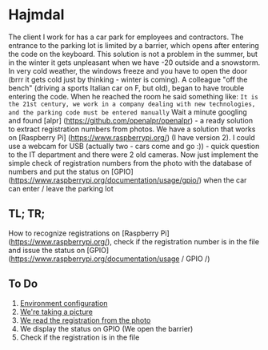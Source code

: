 # Hajmdal

The client I work for has a car park for employees and contractors.
The entrance to the parking lot is limited by a barrier, which opens after entering the code on the keyboard.
This solution is not a problem in the summer, but in the winter it gets unpleasant when we have -20 outside and a snowstorm.
In very cold weather, the windows freeze and you have to open the door (brrr it gets cold just by thinking - winter is coming).
A colleague "off the bench" (driving a sports Italian car on F, but old), began to have trouble entering the code.
When he reached the room he said something like:
`It is the 21st century, we work in a company dealing with new technologies, and the parking code must be entered manually`
Wait a minute googling and found [alpr] (https://github.com/openalpr/openalpr) - a ready solution to extract registration numbers from photos.
We have a solution that works on [Raspberry Pi] (https://www.raspberrypi.org/) (I have version 2).
I could use a webcam for USB (actually two - cars come and go :)) - quick question to the IT department and there were 2 old cameras.
Now just implement the simple check of registration numbers from the photo with the database of numbers and put the status on [GPIO] (https://www.raspberrypi.org/documentation/usage/gpio/) when the car can enter / leave the parking lot

## TL; TR;

How to recognize registrations on [Raspberry Pi] (https://www.raspberrypi.org/), check if the registration number is in the file and issue the status on [GPIO] (https://www.raspberrypi.org/documentation/usage / GPIO /)

## To Do

1. [Environment configuration](gitlab-runner)
2. [We're taking a picture](take-a-photo.md)
3. [We read the registration from the photo](read-the-plates.md)
4. We display the status on GPIO (We open the barrier)
5. Check if the registration is in the file
